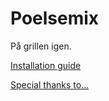 # Poelsemix
På grillen igen.

[Installation guide](docs/setup/install.md)

[Special thanks to...](credits.md)

